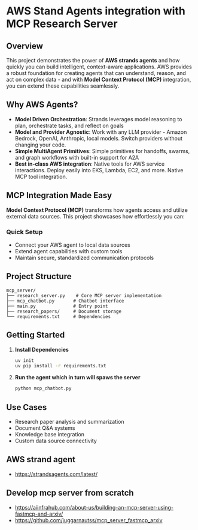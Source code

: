# AWS Stand Agents integration with MCP Research Server

## Overview

This project demonstrates the power of **AWS strands agents** and how quickly you can build intelligent, context-aware applications. AWS provides a robust foundation for creating agents that can understand, reason, and act on complex data - and with **Model Context Protocol (MCP)** integration, you can extend these capabilities seamlessly.

## Why AWS Agents?

- **Model Driven Orchestration**: Strands leverages model reasoning to plan, orchestrate tasks, and reflect on goals
- **Model and Provider Agnostic**: Work with any LLM provider - Amazon Bedrock, OpenAI, Anthropic, local models. Switch providers without changing your code.
- **Simple MultiAgent Primitives**: Simple primitives for handoffs, swarms, and graph workflows with built-in support for A2A
- **Best in-class AWS integration**: Native tools for AWS service interactions. Deploy easily into EKS, Lambda, EC2, and more. Native MCP tool integration.

## MCP Integration Made Easy

**Model Context Protocol (MCP)** transforms how agents access and utilize external data sources. This project showcases how effortlessly you can:

### Quick Setup
- Connect your AWS agent to local data sources
- Extend agent capabilities with custom tools
- Maintain secure, standardized communication protocols

## Project Structure

```
mcp_server/
├── research_server.py    # Core MCP server implementation
├── mcp_chatbot.py       # Chatbot interface
├── main.py              # Entry point
├── research_papers/     # Document storage
└── requirements.txt     # Dependencies
```

## Getting Started

1. **Install Dependencies**
   ```bash
   uv init
   uv pip install -r requirements.txt
   ```

2. **Run the agent which in turn will spaws the server**
   ```bash
   python mcp_chatbot.py
   ```
   
## Use Cases

- Research paper analysis and summarization
- Document Q&A systems
- Knowledge base integration
- Custom data source connectivity

## AWS strand agent
 - https://strandsagents.com/latest/


## Develop mcp server from scratch
- https://aiinfrahub.com/about-us/building-an-mcp-server-using-fastmcp-and-arxiv/
- https://github.com/juggarnautss/mcp_server_fastmcp_arxiv
